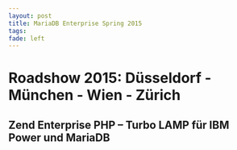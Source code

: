 ```yaml
---
layout: post
title: MariaDB Enterprise Spring 2015
tags: 
fade: left
---
```

Roadshow 2015: Düsseldorf - München - Wien - Zürich
======
Zend Enterprise PHP – Turbo LAMP für IBM Power und MariaDB
------
